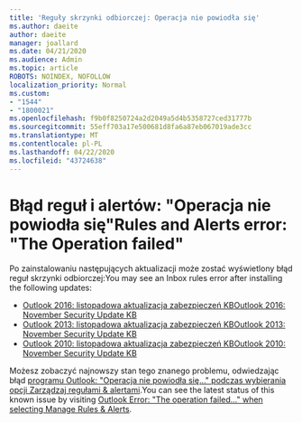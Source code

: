 ```yaml
---
title: 'Reguły skrzynki odbiorczej: Operacja nie powiodła się'
ms.author: daeite
author: daeite
manager: joallard
ms.date: 04/21/2020
ms.audience: Admin
ms.topic: article
ROBOTS: NOINDEX, NOFOLLOW
localization_priority: Normal
ms.custom:
- "1544"
- "1800021"
ms.openlocfilehash: f9b0f8250724a2d2049a5d4b5358727ced31777b
ms.sourcegitcommit: 55eff703a17e500681d8fa6a87eb067019ade3cc
ms.translationtype: MT
ms.contentlocale: pl-PL
ms.lasthandoff: 04/22/2020
ms.locfileid: "43724638"
---
```

# <a name="rules-and-alerts-error-the-operation-failed"></a><span data-ttu-id="cd309-102">Błąd reguł i alertów: "Operacja nie powiodła się"</span><span class="sxs-lookup"><span data-stu-id="cd309-102">Rules and Alerts error: "The Operation failed"</span></span>

<span data-ttu-id="cd309-103">Po zainstalowaniu następujących aktualizacji może zostać wyświetlony błąd reguł skrzynki odbiorczej:</span><span class="sxs-lookup"><span data-stu-id="cd309-103">You may see an Inbox rules error after installing the following updates:</span></span>

- [<span data-ttu-id="cd309-104">Outlook 2016: listopadowa aktualizacja zabezpieczeń KB</span><span class="sxs-lookup"><span data-stu-id="cd309-104">Outlook 2016: November Security Update KB</span></span>](https://support.microsoft.com/help/4461506)
- [<span data-ttu-id="cd309-105">Outlook 2013: listopadowa aktualizacja zabezpieczeń KB</span><span class="sxs-lookup"><span data-stu-id="cd309-105">Outlook 2013: November Security Update KB</span></span>](https://support.microsoft.com/help/4461486)
- [<span data-ttu-id="cd309-106">Outlook 2010: listopadowa aktualizacja zabezpieczeń KB</span><span class="sxs-lookup"><span data-stu-id="cd309-106">Outlook 2010: November Security Update KB</span></span>](https://support.microsoft.com/help/4461585)

<span data-ttu-id="cd309-107">Możesz zobaczyć najnowszy stan tego znanego problemu, odwiedzając błąd [programu Outlook: "Operacja nie powiodła się..." podczas wybierania opcji Zarządzaj regułami & alertami](https://support.office.com/article/Outlook-Error-The-operation-failed-when-selecting-Manage-Rules-Alerts-64b6ff77-98c2-4564-9cbf-25bd8e17fb8b%20).</span><span class="sxs-lookup"><span data-stu-id="cd309-107">You can see the latest status of this known issue by visiting [Outlook Error: "The operation failed..." when selecting Manage Rules & Alerts](https://support.office.com/article/Outlook-Error-The-operation-failed-when-selecting-Manage-Rules-Alerts-64b6ff77-98c2-4564-9cbf-25bd8e17fb8b%20).</span></span>